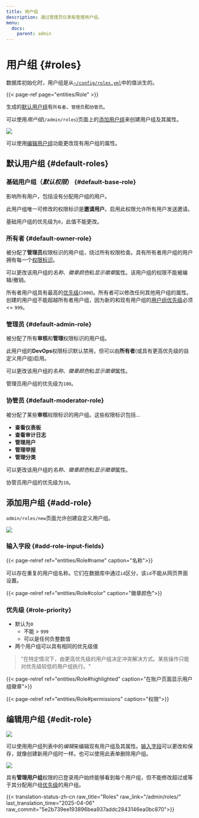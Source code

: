 ```yaml
---
title: 用户组
description: 通过管理员仪表板管理用户组。
menu:
  docs:
    parent: admin
---
```


# 用户组 {#roles}
数据库初始化时，用户组是从[`~/config/roles.yml`](https://github.com/mastodon/mastodon/blob/main/config/roles.yml)中的值派生的。

{{< page-ref page="entities/Role" >}}

生成的[默认用户组](#default-roles)有`所有者`、`管理员`和`协管员`。

可以使用*用户组*(`/admin/roles`)页面上的[添加用户组](#add-role)来创建用户组及其属性。

![](/assets/admin-roles-ui.png)

可以使用[编辑用户组](#edit-role)功能更改现有用户组的属性。

## 默认用户组 {#default-roles}
### 基础用户组（*默认权限*） {#default-base-role}

影响所有用户，包括没有分配用户组的用户。

此用户组唯一可修改的权限标识是**邀请用户**。启用此权限允许所有用户发送邀请。

基础用户组的优先级为`0`，此值不能更改。

### 所有者 {#default-owner-role}

被分配了**管理员**权限标识的用户组，绕过所有权限检查。具有所有者用户组的用户拥有每一个[权限标识](/entities/Role/#permission-flags)。

可以更改该用户组的*名称*、*徽章颜色*和*显示徽章*属性。该用户组的权限不能被编辑/撤销。

所有者用户组具有最高的[优先级](#role-priority)(`1000`)。所有者可以修改任何其他用户组的属性。创建的用户组不能超越所有者用户组，因为新的和现有用户组的[用户组优先级](#role-priority)必须 <= `999`。

### 管理员 {#default-admin-role}

被分配了所有**审核**和**管理**权限标识的用户组。

此用户组的**DevOps**权限标识默认禁用，但可以由**所有者**(或具有更高优先级的自定义用户组)启用。

可以更改该用户组的*名称*、*徽章颜色*和*显示徽章*属性。

管理员用户组的优先级为`100`。

### 协管员 {#default-moderator-role}

被分配了某些**审核**权限标识的用户组。这些权限标识包括...
- **查看仪表板**
- **查看审计日志**
- **管理用户**
- **管理举报**
- **管理分类**

可以更改该用户组的*名称*、*徽章颜色*和*显示徽章*属性。

协管员用户组的优先级为`10`。

## 添加用户组 {#add-role}

`admin/roles/new`页面允许创建自定义用户组。

![](/assets/admin-roles-new-ui.png)

### 输入字段 {#add-role-input-fields}

{{< page-relref ref="entities/Role#name" caption="名称">}}

可以存在重复的用户组名称。它们在数据库中通过`id`区分，该`id`不能从网页界面设置。

{{< page-relref ref="entities/Role#color" caption="徽章颜色">}}

### 优先级 {#role-priority}

- 默认为`0`
  - 不能 > `999`
  - 可以是任何负整数值
- 两个用户组可以具有相同的优先级值

> "在特定情况下，由更高优先级的用户组决定冲突解决方式。某些操作只能对优先级较低的用户组执行。"

{{< page-relref ref="entities/Role#highlighted" caption="在账户页面显示用户组徽章">}}

{{< page-relref ref="entities/Role#permissions" caption="权限">}}


## 编辑用户组 {#edit-role}

![](/assets/admin-roles-edit-ui.png)

可以使用用户组列表中的*编辑*来编辑现有用户组及其属性。[输入字段](#add-role-input-fields)可以更改和保存，就像创建新用户组时一样。也可以使用此表单删除用户组。

![](/assets/admin-roles-edit-role-ui.png)

具有**管理用户组**权限的已登录用户始终能够看到每个用户组，但不能修改超过或等于其分配用户组[优先级](#role-priority)的用户组。

{{< translation-status-zh-cn raw_title="Roles" raw_link="/admin/roles/" last_translation_time="2025-04-06" raw_commit="5e2b739ee193896bea937addc2843146ea0bc870">}}
